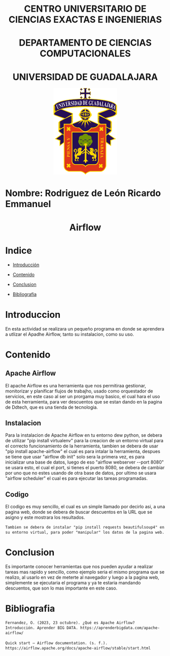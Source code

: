 <h1 align="center"> CENTRO UNIVERSITARIO DE CIENCIAS EXACTAS E INGENIERIAS </h1>
<h1 align="center"> DEPARTAMENTO DE CIENCIAS COMPUTACIONALES </h1>

<h1 align="center"> UNIVERSIDAD DE GUADALAJARA </h1>

<div align="center">
  <img src="Imagenes/Image1.png" alt="Logo UDG" width="200" />
</div>


# Nombre: Rodriguez de León Ricardo Emmanuel

<h1 align="center"> Airflow </h1>

# Indice

* [Introducción](#introduccion)

* [Contenido](#contenido)

* [Conclusion](#conclusion)

* [Bibliografia](#bibliografia)

# Introduccion
En esta actividad se realizara un pequeño programa en donde se aprendera a utlizar el Apadhe Airflow, tanto su instalacion, como su uso.

# Contenido

## Apache Airflow
El apache Airflow es una herramienta que nos permitiraa gestionar, monitorizar y planificar flujos de trabajho, usado como orquestador de servicios, en este caso al ser un prorgama muy basico, el cual hara el uso de esta herramienta, para ver descuentos que se estan dando en la pagina de Ddtech, que es una tienda de tecnologia.

## Instalacion
Para la instalacion de Apache Airflow en tu entorno dew python, se debera de utilizar "pip install virtualenv" para la creacion de un entorno virtual para el correcto funcionamiento de la herramienta, tambien se debera de usar "pip install apache-airflow" el cual es para intalar la herramienta, despues se tiene que usar "airflow db init" solo sera la primera vez, es para inicializar una base de datos, luego de eso "airflow webserver --port 8080" se usara esto, el cual el port, si tienes el puerto 8080, se debera de cambiar por uno que no estes usando de otra base de datos, por ultimo se usara "airflow scheduler" el cual es para ejecutar las tareas programadas.

## Codigo
El codigo es muy sencillo, el cual es un simple llamado por decirlo asi, a una pagina web, donde se debera de buscar descuentos en la URL que se asigno y este mostrara los resultados.

    Tambien se debera de instalar "pip install requests beautifulsoup4" en su entorno virtual, para poder "manipular" los datos de la pagina web.

# Conclusion
Es importante conocer herramientas que nos pueden ayudar a realizar tareas mas rapido y sencillo, como ejemplo seria el mismo programa que se realizo, al usarlo en vez de meterte al navegador y luego a la pagina web, simplemente se ejecutaria el programa y ya te estaria mandando descuentos, que son lo mas importante en este caso.

# Bibliografia
    Fernandez, O. (2023, 23 octubre). ¿Qué es Apache Airflow? Introducción. Aprender BIG DATA. https://aprenderbigdata.com/apache-airflow/

    Quick start — Airflow documentation. (s. f.). https://airflow.apache.org/docs/apache-airflow/stable/start.html

